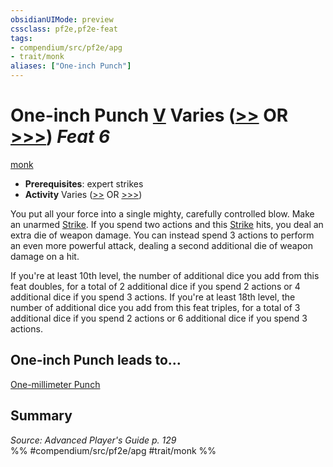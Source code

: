 ```yaml
---
obsidianUIMode: preview
cssclass: pf2e,pf2e-feat
tags:
- compendium/src/pf2e/apg
- trait/monk
aliases: ["One-inch Punch"]
---
```

# One-inch Punch  [V](chapter-9-playing-the-game.md#Actions "Varies") Varies ([>>](chapter-9-playing-the-game.md#Actions "Two-Action") OR [>>>](chapter-9-playing-the-game.md#Actions "Three-Action")) *Feat 6*  
[monk](Reference/Rules/Traits/monk.md "Monk Class Trait")  

- **Prerequisites**: expert strikes
- **Activity** Varies ([>>](chapter-9-playing-the-game.md#Actions "Two-Action") OR [>>>](chapter-9-playing-the-game.md#Actions "Three-Action"))

You put all your force into a single mighty, carefully controlled blow. Make an unarmed [Strike](strike.md). If you spend two actions and this [Strike](strike.md) hits, you deal an extra die of weapon damage. You can instead spend 3 actions to perform an even more powerful attack, dealing a second additional die of weapon damage on a hit.

If you're at least 10th level, the number of additional dice you add from this feat doubles, for a total of 2 additional dice if you spend 2 actions or 4 additional dice if you spend 3 actions. If you're at least 18th level, the number of additional dice you add from this feat triples, for a total of 3 additional dice if you spend 2 actions or 6 additional dice if you spend 3 actions.

## One-inch Punch leads to...

[One-millimeter Punch](one-millimeter-punch-apg.md)

## Summary

*Source: Advanced Player's Guide p. 129*  
%% #compendium/src/pf2e/apg #trait/monk %%